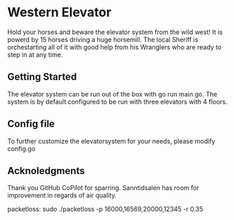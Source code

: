 # Western Elevator
Hold your horses and beware the elevator system from the wild west! It is powerd by 15 horses driving a huge horsemill. The local Sheriff is orchestarting all of it with good help from his Wranglers who are ready to step in at any time.

## Getting Started
The elevator system can be run out of the box with go run main.go. The system is by default configured to be run with three elevators with 4 floors.

## Config file
To further customize the elevatorsystem for your needs, please modify config.go

## Acknoledgments
Thank you GitHub CoPilot for sparring. Sanntidsalen has room for improvement in regards of air quality.

packetloss:
sudo ./packetloss -p 16000,16569,20000,12345 -r 0.35
